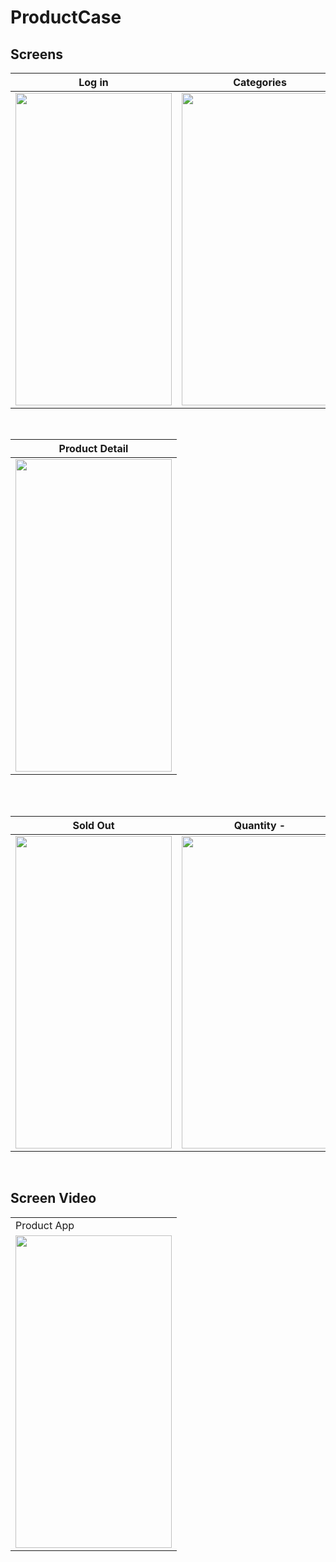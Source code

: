 # ProductCase

## Screens

| Log in | Categories | Product |
| ------ | ---- | ------ |
|<img src="https://user-images.githubusercontent.com/36673014/191137572-d7977b62-83d3-4f54-8c8e-1a2833caca09.png" width="250" height="500"/>|<img src="https://user-images.githubusercontent.com/36673014/191137572-d7977b62-83d3-4f54-8c8e-1a2833caca09.png" width="250" height="500"/>|<img src="https://user-images.githubusercontent.com/36673014/191137768-0a470880-22da-4b43-9c46-f1db81b25cc9.png" width="250" height="500"/>|

</br>

| Product Detail |
| --- |
|<img src="https://user-images.githubusercontent.com/36673014/191139265-f92659e4-32a0-4263-80e1-07b9e6479dfa.png" width="250" height="500"/>|

</br>
</br>

| Sold Out | Quantity - | Quantity + |
| --- | ------- | ------- |
|<img src="https://user-images.githubusercontent.com/36673014/191138843-0bccd034-df84-4408-9814-df2bc86cc31a.png" width="250" height="500"/>|<img src="https://user-images.githubusercontent.com/36673014/191138838-5094a318-643e-465c-ae1a-3882f5fa6b79.png" width="250" height="500"/>|<img src="https://user-images.githubusercontent.com/36673014/191138840-4843226c-dd6a-4716-abbd-6ca964e6b19b.png" width="250" height="500"/>|

</br>

## Screen Video

<table>
  <tr>
    <td> Product App </td>  
  </tr>
  <tr>
    <td valign="top"><img src=https://user-images.githubusercontent.com/36673014/191143320-481fda7b-1a02-4b6a-a021-434e6e168ffc.gif height="500" width="250"></td>
  </tr>
 </table>
